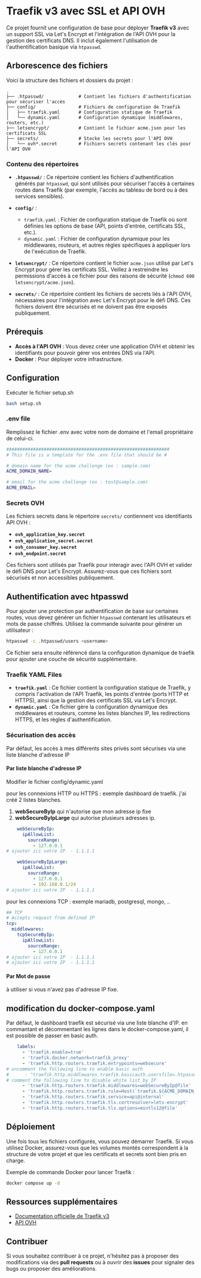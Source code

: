 # Traefik v3 avec SSL et API OVH

Ce projet fournit une configuration de base pour déployer **Traefik v3** avec un support SSL via Let's Encrypt et l'intégration de l'API OVH pour la gestion des certificats DNS. Il inclut également l'utilisation de l'authentification basique via `htpasswd`.

## Arborescence des fichiers

Voici la structure des fichiers et dossiers du projet :

```
.
├── .htpasswd/             # Contient les fichiers d'authentification pour sécuriser l'accès
├── config/                # Fichiers de configuration de Traefik
│   ├── traefik.yaml       # Configuration statique de Traefik
│   └── dynamic.yaml       # Configuration dynamique (middlewares, routers, etc.)
├── letsencrypt/           # Contient le fichier acme.json pour les certificats SSL
├── secrets/               # Stocke les secrets pour l'API OVH
│   └── ovh*.secret        # Fichiers secrets contenant les clés pour l'API OVH
```

### Contenu des répertoires

- **`.htpasswd/`** : Ce répertoire contient les fichiers d'authentification générés par `htpasswd`, qui sont utilisés pour sécuriser l'accès à certaines routes dans Traefik (par exemple, l'accès au tableau de bord ou à des services sensibles).
  
- **`config/`** :
  - `traefik.yaml` : Fichier de configuration statique de Traefik où sont définies les options de base (API, points d'entrée, certificats SSL, etc.).
  - `dynamic.yaml` : Fichier de configuration dynamique pour les middlewares, routeurs, et autres règles spécifiques à appliquer lors de l'exécution de Traefik.
  
- **`letsencrypt/`** : Ce répertoire contient le fichier `acme.json` utilisé par Let's Encrypt pour gérer les certificats SSL. Veillez à restreindre les permissions d'accès à ce fichier pour des raisons de sécurité (`chmod 600 letsencrypt/acme.json`).

- **`secrets/`** : Ce répertoire contient les fichiers de secrets liés à l'API OVH, nécessaires pour l'intégration avec Let's Encrypt pour le défi DNS. Ces fichiers doivent être sécurisés et ne doivent pas être exposés publiquement.

## Prérequis

- **Accès à l'API OVH** : Vous devez créer une application OVH et obtenir les identifiants pour pouvoir gérer vos entrées DNS via l'API.
- **Docker** : Pour déployer votre infrastructure.

## Configuration

Exécuter le fichier setup.sh
```bash
bash setup.sh
```

### .env file

Remplissez le fichier .env avec votre nom de domaine et l'email propriétaire de celui-ci.
```bash
#############################################################
# This file is a template for the .env file that should be #

# domain name for the acme challenge (ex : sample.com)
ACME_DOMAIN_NAME=

# email for the acme challenge (ex : test@sample.com)
ACME_EMAIL=
```

### Secrets OVH

Les fichiers secrets dans le répertoire `secrets/` contiennent vos identifiants API OVH :

- **`ovh_application_key.secret`**
- **`ovh_application_secret.secret`**
- **`ovh_consumer_key.secret`**
- **`ovh_endpoint.secret`**
  
Ces fichiers sont utilisés par Traefik pour interagir avec l'API OVH et valider le défi DNS pour Let's Encrypt. Assurez-vous que ces fichiers sont sécurisés et non accessibles publiquement.

## Authentification avec htpasswd

Pour ajouter une protection par authentification de base sur certaines routes, vous devez générer un fichier `htpasswd` contenant les utilisateurs et mots de passe chiffrés. Utilisez la commande suivante pour générer un utilisateur :

```bash
htpasswd -c .htpasswd/users <username>
```

Ce fichier sera ensuite référencé dans la configuration dynamique de traefik pour ajouter une couche de sécurité supplémentaire.


### Traefik YAML Files

- **`traefik.yaml`** : Ce fichier contient la configuration statique de Traefik, y compris l'activation de l'API Traefik, les points d'entrée (ports HTTP et HTTPS), ainsi que la gestion des certificats SSL via Let's Encrypt.
- **`dynamic.yaml`** : Ce fichier gère la configuration dynamique des middlewares et routeurs, comme les listes blanches IP, les redirections HTTPS, et les règles d'authentification.

### Sécurisation des accès

Par défaut, les accès à mes différents sites privés sont sécurisés via une liste blanche d'adresse IP

#### Par liste blanche d'adresse IP

Modifier le fichier config/dynamic.yaml

pour les connexions HTTP ou HTTPS : exemple dashboard de traefik.
j'ai créé 2 listes blanches. 
1. **webSecureByIp** qui n'autorise que mon adresse ip fixe
2. **webSecureByIpLarge** qui autorise plusieurs adresses ip.
   
```yaml
    webSecureByIp:
      ipAllowList:
        sourceRange:
          - 127.0.0.1
# ajouter ici votre IP  - 1.1.1.1

    webSecureByIpLarge:
      ipAllowList:
        sourceRange:
          - 127.0.0.1
          - 192.168.0.1/24
# ajouter ici votre IP  - 1.1.1.1

```


pour les connexions TCP : exemple mariadb, postgresql, mongo, ..
```yaml
## TCP
# Accepts request from defined IP
tcp:
  middlewares:
    tcpSecureByIp:
      ipAllowList:
        sourceRange:
          - 127.0.0.1
# ajouter ici votre IP  - 1.1.1.1
# ajouter ici votre IP  - 1.1.1.1
```

#### Par Mot de passe

à utiliser si vous n'avez pas d'adresse IP fixe.

## modification du docker-compose.yaml

Par défaut, le dashboard traefik est sécurisé via une liste blanche d'IP.
en commantant et décommentant les lignes dans le docker-compose.yaml, il est possible de passer en basic auth.

```yaml
    labels:
      - 'traefik.enable=true'
      - 'traefik.docker.network=traefik_proxy'
      - 'traefik.http.routers.traefik.entrypoints=websecure'
# uncomment the following line to enable basic auth      
#      - "traefik.http.middlewares.traefik.basicauth.usersfile=.htpasswd/users"
# comment the following line to disable white list by IP
      - 'traefik.http.routers.traefik.middlewares=webSecureByIp@file'
      - 'traefik.http.routers.traefik.rule=Host(`traefik.${ACME_DOMAIN_NAME}`)'
      - 'traefik.http.routers.traefik.service=api@internal'
      - 'traefik.http.routers.traefik.tls.certresolver=lets-encrypt'
      - 'traefik.http.routers.traefik.tls.options=mintls12@file'
```

## Déploiement

Une fois tous les fichiers configurés, vous pouvez démarrer Traefik. Si vous utilisez Docker, assurez-vous que les volumes montés correspondent à la structure de votre projet et que les certificats et secrets sont bien pris en charge.

Exemple de commande Docker pour lancer Traefik :
```bash
docker compose up -d
```

## Ressources supplémentaires

- [Documentation officielle de Traefik v3](https://doc.traefik.io/traefik/)
- [API OVH](https://api.ovh.com/)

## Contribuer

Si vous souhaitez contribuer à ce projet, n'hésitez pas à proposer des modifications via des **pull requests** ou à ouvrir des **issues** pour signaler des bugs ou proposer des améliorations.


